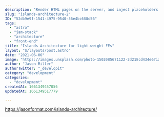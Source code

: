 ```yaml
---
description: "Render HTML pages on the server, and inject placeholders or slots around highly dynamic regions."
slug: "islands-architecture-2"
ID: "52db9e9f-1541-4975-9540-56e4bc688c56"
tags:
  - "astro"
  - "jam-stack"
  - "architecture"
  - "front-end"
title: "Islands Architecture for light-weight FEs"
layout: "$/layouts/post.astro"
date: "2021-06-06"
image: "https://images.unsplash.com/photo-1502085671122-2d218cd434e6?ixid=MnwxMjA3fDB8MHxwaG90by1wYWdlfHx8fGVufDB8fHx8&ixlib=rb-1.2.1&auto=format&fit=crop&w=1698&q=80"
author: "Jason Miller"
authorTwitter: "_developit"
category: "development"
categories:
  - "development"
createdAt: 1661349457056
updatedAt: 1661349517779

---
```

https://jasonformat.com/islands-architecture/